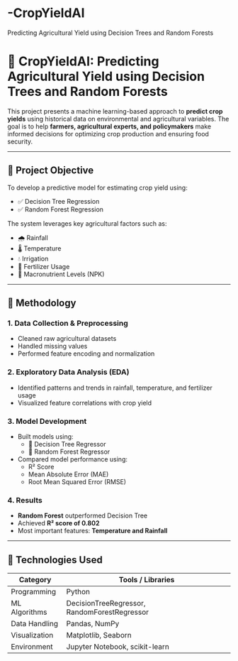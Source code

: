 # -CropYieldAI
Predicting Agricultural Yield using Decision Trees and Random Forests
# 🌾 CropYieldAI: Predicting Agricultural Yield using Decision Trees and Random Forests

This project presents a machine learning-based approach to **predict crop yields** using historical data on environmental and agricultural variables. The goal is to help **farmers, agricultural experts, and policymakers** make informed decisions for optimizing crop production and ensuring food security.

---

## 📌 Project Objective

To develop a predictive model for estimating crop yield using:
- ✅ Decision Tree Regression
- ✅ Random Forest Regression

The system leverages key agricultural factors such as:
- 🌧️ Rainfall
- 🌡️ Temperature
- 💧 Irrigation
- 🧪 Fertilizer Usage
- 🧂 Macronutrient Levels (NPK)

---

## 🔬 Methodology

### 1. **Data Collection & Preprocessing**
- Cleaned raw agricultural datasets
- Handled missing values
- Performed feature encoding and normalization

### 2. **Exploratory Data Analysis (EDA)**
- Identified patterns and trends in rainfall, temperature, and fertilizer usage
- Visualized feature correlations with crop yield

### 3. **Model Development**
- Built models using:
  - 🎯 Decision Tree Regressor
  - 🌲 Random Forest Regressor
- Compared model performance using:
  - R² Score
  - Mean Absolute Error (MAE)
  - Root Mean Squared Error (RMSE)

### 4. **Results**
- **Random Forest** outperformed Decision Tree
- Achieved **R² score of 0.802**
- Most important features: **Temperature and Rainfall**

---

## 🧠 Technologies Used

| Category       | Tools / Libraries                       |
|----------------|-----------------------------------------|
| Programming    | Python                                  |
| ML Algorithms  | DecisionTreeRegressor, RandomForestRegressor |
| Data Handling  | Pandas, NumPy                           |
| Visualization  | Matplotlib, Seaborn                     |
| Environment    | Jupyter Notebook, scikit-learn          |



